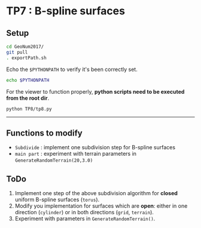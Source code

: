 # TP7 : B-spline surfaces

## Setup
```bash
cd GeoNum2017/
git pull
. exportPath.sh
```
Echo the `$PYTHONPATH` to verify it's been correctly set.
```bash
echo $PYTHONPATH
```
For the viewer to function properly, **python scripts need to be executed from the root dir**.
```bash
python TP8/tp8.py
```
---

## Functions to modify
* `Subdivide` : implement one subdivision step for B-spline surfaces
* `main part` : experiment with terrain parameters in `GenerateRandomTerrain(20,3.0)`

## ToDo
1. Implement one step of the above subdivision algorithm for **closed** uniform B-spline surfaces (`torus`).
2. Modify you implementation for surfaces which are **open**: either in one direction (`cylinder`) or in both directions (`grid`, `terrain`).
3. Experiment with parameters in `GenerateRandomTerrain()`.
